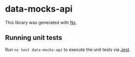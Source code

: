 # data-mocks-api

This library was generated with [Nx](https://nx.dev).

## Running unit tests

Run `nx test data-mocks-api` to execute the unit tests via [Jest](https://jestjs.io).
